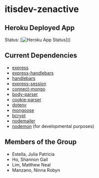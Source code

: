 # itisdev-zenactive

## Heroku Deployed App
Status: [![Heroku App Status](http://heroku-shields.herokuapp.com/???)]()

## Current Dependencies
- [express](https://www.npmjs.com/package/express)
- [express-handlebars](https://www.npmjs.com/package/express-handlebars)
- [handlebars](https://www.npmjs.com/package/handlebars)
- [express-session](https://www.npmjs.com/package/express-session)
- [connect-mongo](https://www.npmjs.com/package/connect-mongo)
- [body-parser](https://www.npmjs.com/package/body-parser)
- [cookie-parser](https://www.npmjs.com/package/cookie-parser)
- [dotenv](https://www.npmjs.com/package/dotenv)
- [mongoose](https://www.npmjs.com/package/mongoose)
- [bcrypt](https://www.npmjs.com/package/bcrypt)
- [nodemailer](https://www.npmjs.com/package/nodemailer)
- [nodemon](https://www.npmjs.com/package/nodemon) (for developmental purposes)

## Members of the Group
- Estella, Julia Patricia
- Ho, Shannon Gail
- Lim, Matthew Neal
- Manzano, Ninna Robyn
